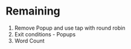 # Remaining

1. Remove Popup and use tap with round robin
2. Exit conditions - Popups
3. Word Count
